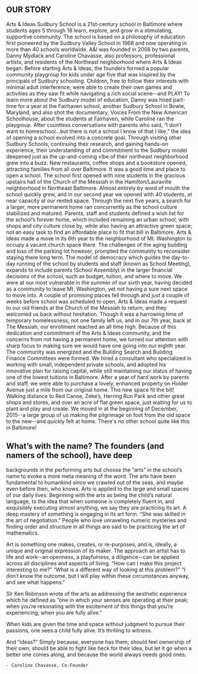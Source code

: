 OUR STORY
---

Arts & Ideas Sudbury School is a 21st-century school in Baltimore where
students ages 5 through 18 learn, explore, and grow in a stimulating,
supportive community.  The school is based on a philosophy of education first
pioneered by the Sudbury Valley School in 1968 and now operating in more than
40 schools worldwide. A&I was founded in 2008 by two parents, Danny Mydlack
and Caroline Chavasse, also professors, professional artists, and residents of
the Northeast neighborhood where Arts & Ideas began.  Before starting Arts &
Ideas, the founders formed a popular community playgroup for kids under age
five that was inspired by the principals of Sudbury schooling. Children, free
to follow their interests with minimal adult interference, were able to create
their own games and activities as they saw fit while navigating a rich social
scene--and PLAY! To learn more about the Sudbury model of education, Danny was
hired part-time for a year at the Fairhaven school, another Sudbury School in
Bowie, Maryland, and also shot the documentary, Voices From the New American
Schoolhouse, about the students at Fairhaven, while Caroline ran the
playgroup. After countless conversations with parents who said, “I don’t want
to homeschool...but there is not a school I know of that I like,”  the idea of
opening a school evolved into a concrete goal. Through visiting other Sudbury
Schools, continuing their research, and gaining hands-on experience, their
understanding of and commitment to the Sudbury model deepened just as the
up-and-coming vibe of their northeast neighborhood grew into a buzz. New
restaurants, coffee shops and a bookstore opened, attracting families from all
over Baltimore. It was a good time and place to open a school.  The school
first opened with nine students in the gracious upstairs hall of the Church of
the Messiah in the Hamilton/Lauraville neighborhood in Northeast Baltimore.
Almost entirely by word of mouth the school quickly grew, and in our second
year we opened with 40 students, at near capacity at our rented space.
Through the next five years, a search for a larger, more permanent home ran
concurrently as the school culture stabilized and matured. Parents, staff and
students defined a wish list for the school’s forever home, which included
remaining an urban school, with shops and city culture close by, while also
having an attractive green space; not an easy task to find an affordable place
to fit that bill in Baltimore.  Arts & Ideas made a move in its 6th year to
the neighborhood of Mt. Washington to occupy a vacant church space there.  The
challenges of the aging building and loss of the parking lot however, prompted
the community to reconsider staying there long term.  The model of democracy
which guides the day-to-day running of the school by students and staff (known
as School Meeting), expands to include parents (School Assembly) in the larger
financial decisions of the school, such as budget, tuition, and where to move.
We were at our most vulnerable in the summer of our sixth year, having decided
as a community to leave Mt. Washington, yet not having a sure next space to
move into. A couple of promising places fell through and just a couple of
weeks before school was scheduled to open, Arts & Ideas made a request to our
old friends at the Church of the Messiah to return, and they welcomed us back
without hesitation.  Though it was a harrowing time of temporary homelessness,
not one family left us, and in our 7th year, back at The Messiah, our
enrollment reached an all time high. Because of this dedication and commitment
of the Arts & Ideas community, and the concerns from not having a permanent
home, we turned our attention with sharp focus to making sure we would have
one going into our eighth year.  The community was energized and the Building
Search and Building Finance Committees were formed. We hired a consultant who
specialized in working with small, independent private schools, and adopted
his innovative plan for raising capital, while still maintaining our status of
having one of the lowest tuitions in Baltimore. After a year of hard work by
parents and staff, we were able to purchase a lovely, enhanced property on
Holder Avenue just a mile from our original home. This new space fit the bill!
Walking distance to Red Canoe, Zeke’s, Herring Run Park and other great shops
and stores, and over an acre of flat green space, just waiting for us to plant
and play and create. We moved in at the beginning of December, 2015--a large
group of us making the pilgrimage on foot from the old space to the new--and
quickly felt at home.  There's no other school quite like this in Baltimore!

## What’s with the name?  The founders (and namers of the school), have deep
backgrounds in the performing arts but choose the “arts” in the school’s name
to evoke a more meta meaning of the word. The arts have been fundamental to
humankind since we crawled out of the seas, and maybe even before then, who
knows. Arts is applied to the large and small spaces of our daily lives.
Beginning with the arts as being the child’s natural language, to the idea
that when someone is completely fluent in, and exquisitely executing almost
anything, we say they are practicing its art. A deep mastery of something is
engaging in its art form. “She was skilled in the art of negotiation.” People
who love unraveling numeric mysteries and finding order and structure in all
things are said to be practicing the art of mathematics.

Art is something one makes, creates, or re-purposes, and is, ideally, a unique
and original expression of its maker. The approach an artist has to life and
work--an openness, a playfulness, a diligence--can be applied across all
disciplines and aspects of living. “How can I make this project interesting to
me?” “What is a different way of looking at this problem?” “I don’t know the
outcome, but I will play within these circumstances anyway, and see what
happens.”

SIr Ken Robinson wrote of the arts as addressing the aesthetic experience
which he defined as “one in which your senses are operating at their peak;
when you’re resonating with the excitement of this things that you’re
experiencing; when you are fully alive.”  

When kids are given the time and space without judgment to pursue their
passions, one sees a child fully alive. It’s thrilling to witness.

And “ideas?”  Simply because, everyone has them; should feel ownership of
their own; should be able to fight like heck for their idea, but let it go
when a better one comes along, and because the world always needs good ones.

    - Caroline Chavasse, Co-Founder

